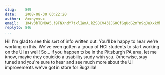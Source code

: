 ```yaml
---
slug:    809
date:    2008-08-30 03:22:20
author:  Anonymous
email:   1R4v3bTBMOA5.b9FNXndY7txlIWmA.kZS8CV43IJG0CfGqUdG2mYn9qJuXxkMbOV0F
replyto: 806
...
```


Hi! I'm glad to see this sort of info written out. You'll be happy to
hear we're working on this. We've even gotten a group of HCI students
to start working on the UI as well! So... if you happen to be in the
Pittsburgh PA area, let me know, maybe they could do a usability study
with you. Otherwise, stay tuned and you're sure to hear and see much
more about the UI improvements we've got in store for Bugzilla!
